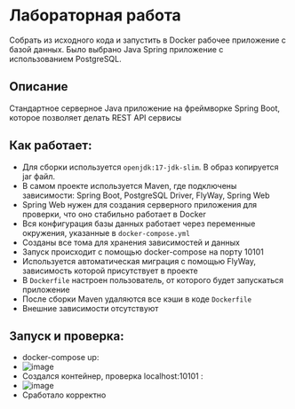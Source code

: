 # Лабораторная работа

Собрать из исходного кода и запустить в Docker рабочее приложение с базой данных. Было выбрано Java Spring приложение с использованием PostgreSQL.

## Описание

Стандартное серверное Java приложение на фреймворке Spring Boot, которое позволяет делать REST API сервисы

## Как работает:

* Для сборки используется `openjdk:17-jdk-slim`. В образ копируется jar файл.
* В самом проекте используется Maven, где подключены зависимости: Spring Boot, PostgreSQL Driver, FlyWay, Spring Web
* Spring Web нужен для создания серверного приложения для проверки, что оно стабильно работает в Docker
* Вся конфигурация базы данных работает через переменные окружения, указанные в `docker-compose.yml`
* Созданы все тома для хранения зависимостей и данных
* Запуск происходит с помощью docker-compose на порту 10101
* Используется автоматическая миграция с помощью FlyWay, зависимость которой присутствует в проекте
* В `Dockerfile` настроен пользователь, от которого будет запускаться приложение
* После сборки Maven удаляются все кэши в коде `Dockerfile`
* Внешние зависимости отсутствуют

## Запуск и проверка:
* docker-compose up:
* ![image](https://github.com/user-attachments/assets/462a1162-018f-46fd-bb47-d4ea361260e5)
* Создался контейнер, проверка localhost:10101 :
* ![image](https://github.com/user-attachments/assets/8a6ce251-f693-49fe-8faf-fa5ce96dc188)
* Сработало корректно
 
